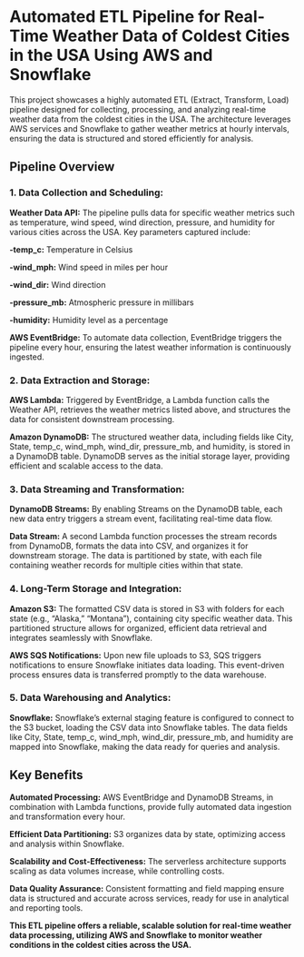 # Automated ETL Pipeline for Real-Time Weather Data of Coldest Cities in the USA Using AWS and Snowflake

This project showcases a highly automated ETL (Extract, Transform, Load) pipeline designed for collecting, processing, and analyzing real-time weather data from the coldest cities in the USA. The architecture leverages AWS services and Snowflake to gather weather metrics at hourly intervals, ensuring the data is structured and stored efficiently for analysis.

## Pipeline Overview
### 1. Data Collection and Scheduling:

**Weather Data API:** The pipeline pulls data for specific weather metrics such as temperature, wind speed, wind direction, pressure, and humidity for various cities across the USA. Key parameters captured include:

**-temp_c:** Temperature in Celsius

**-wind_mph:** Wind speed in miles per hour

**-wind_dir:** Wind direction

**-pressure_mb:** Atmospheric pressure in millibars

**-humidity:** Humidity level as a percentage

**AWS EventBridge:** To automate data collection, EventBridge triggers the pipeline every hour, ensuring the latest weather information is continuously ingested.

### 2. Data Extraction and Storage:

**AWS Lambda:** Triggered by EventBridge, a Lambda function calls the Weather API, retrieves the weather metrics listed above, and structures the data for consistent downstream processing.

**Amazon DynamoDB:** The structured weather data, including fields like City, State, temp_c, wind_mph, wind_dir, pressure_mb, and humidity, is stored in a DynamoDB table. DynamoDB serves as the initial storage layer, providing efficient and scalable access to the data.

### 3. Data Streaming and Transformation:

**DynamoDB Streams:** By enabling Streams on the DynamoDB table, each new data entry triggers a stream event, facilitating real-time data flow.

**Data Stream:** A second Lambda function processes the stream records from DynamoDB, formats the data into CSV, and organizes it for downstream storage. The data is partitioned by state, with each file containing weather records for multiple cities within that state.

### 4. Long-Term Storage and Integration:

**Amazon S3:** The formatted CSV data is stored in S3 with folders for each state (e.g., “Alaska,” “Montana”), containing city specific weather data. This partitioned structure allows for organized, efficient data retrieval and integrates seamlessly with Snowflake.

**AWS SQS Notifications:** Upon new file uploads to S3, SQS triggers notifications to ensure Snowflake initiates data loading. This event-driven process ensures data is transferred promptly to the data warehouse.

### 5. Data Warehousing and Analytics:

**Snowflake:** Snowflake’s external staging feature is configured to connect to the S3 bucket, loading the CSV data into Snowflake tables. The data fields like City, State, temp_c, wind_mph, wind_dir, pressure_mb, and humidity are mapped into Snowflake, making the data ready for queries and analysis.

## Key Benefits

**Automated Processing:** AWS EventBridge and DynamoDB Streams, in combination with Lambda functions, provide fully automated data ingestion and transformation every hour.

**Efficient Data Partitioning:** S3 organizes data by state, optimizing access and analysis within Snowflake.

**Scalability and Cost-Effectiveness:** The serverless architecture supports scaling as data volumes increase, while controlling costs.

**Data Quality Assurance:** Consistent formatting and field mapping ensure data is structured and accurate across services, ready for use in analytical and reporting tools.

**This ETL pipeline offers a reliable, scalable solution for real-time weather data processing, utilizing AWS and Snowflake to monitor weather conditions in the coldest cities across the USA.**
